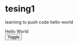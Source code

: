# tesing1
learning to push code
hello-world
<!DOCTYPE html>
<html>
<html lang="{lang}">



<div id="border">
  <div id="target">Hello World</div>
  <button id="btn">Toggle</button>
</div>

<link href="kyle3580.github.io/css/style.css" rel="stylesheet">
  </html>
